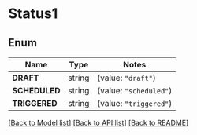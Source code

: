 # Status1

## Enum

Name | Type | Notes
------------ | ------------- | -------------
**DRAFT** | string | (value: `"draft"`)
**SCHEDULED** | string | (value: `"scheduled"`)
**TRIGGERED** | string | (value: `"triggered"`)


[[Back to Model list]](../README.md#documentation-for-models) [[Back to API list]](../README.md#documentation-for-api-endpoints) [[Back to README]](../README.md)


